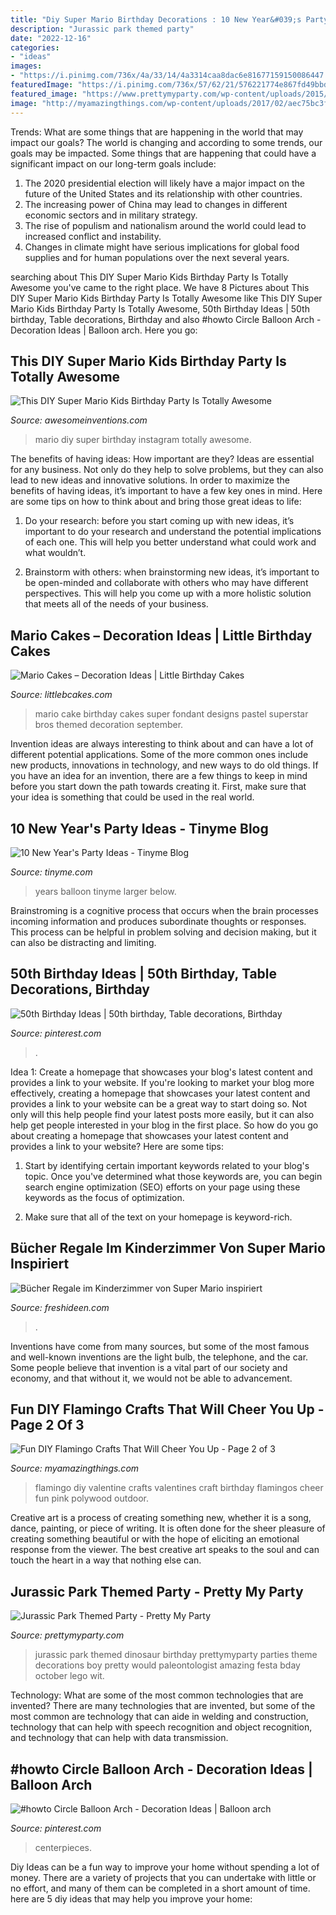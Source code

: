 ```yaml
---
title: "Diy Super Mario Birthday Decorations : 10 New Year&#039;s Party Ideas"
description: "Jurassic park themed party"
date: "2022-12-16"
categories:
- "ideas"
images:
- "https://i.pinimg.com/736x/4a/33/14/4a3314caa8dac6e81677159150086447.jpg"
featuredImage: "https://i.pinimg.com/736x/57/62/21/576221774e867fd49bbd2a9f152e68de.jpg"
featured_image: "https://www.prettymyparty.com/wp-content/uploads/2015/10/dinosaur-themed-birthday-party-ideas.jpg"
image: "http://myamazingthings.com/wp-content/uploads/2017/02/aec75bc3fff5bf383cd75490a362e8cc.jpg"
---
```



Trends: What are some things that are happening in the world that may impact our goals?
The world is changing and according to some trends, our goals may be impacted. Some things that are happening that could have a significant impact on our long-term goals include:
1. The 2020 presidential election will likely have a major impact on the future of the United States and its relationship with other countries.
2. The increasing power of China may lead to changes in different economic sectors and in military strategy.
3. The rise of populism and nationalism around the world could lead to increased conflict and instability.
4. Changes in climate might have serious implications for global food supplies and for human populations over the next several years.

	

		
searching about This DIY Super Mario Kids Birthday Party Is Totally Awesome you've came to the right place. We have 8 Pictures about This DIY Super Mario Kids Birthday Party Is Totally Awesome like This DIY Super Mario Kids Birthday Party Is Totally Awesome, 50th Birthday Ideas | 50th birthday, Table decorations, Birthday and also #howto Circle Balloon Arch - Decoration Ideas | Balloon arch. Here you go:
		
    
## This DIY Super Mario Kids Birthday Party Is Totally Awesome

<img loading=lazy src="http://www.awesomeinventions.com/wp-content/uploads/2015/07/super-mario-diy-party.jpg" onerror="this.onerror=null;this.src='https://tse3.mm.bing.net/th?id=OIP.aphPBGxOAJBUZWkQ3qamNQHaLH&amp;pid=15.1';" alt="This DIY Super Mario Kids Birthday Party Is Totally Awesome">

_Source: awesomeinventions.com_

>mario diy super birthday instagram totally awesome. 

	

The benefits of having ideas: How important are they?
Ideas are essential for any business. Not only do they help to solve problems, but they can also lead to new ideas and innovative solutions. In order to maximize the benefits of having ideas, it’s important to have a few key ones in mind. Here are some tips on how to think about and bring those great ideas to life:
1. Do your research: before you start coming up with new ideas, it’s important to do your research and understand the potential implications of each one. This will help you better understand what could work and what wouldn’t.

2. Brainstorm with others: when brainstorming new ideas, it’s important to be open-minded and collaborate with others who may have different perspectives. This will help you come up with a more holistic solution that meets all of the needs of your business.

    
## Mario Cakes – Decoration Ideas | Little Birthday Cakes

<img loading=lazy src="http://www.littlebcakes.com/wp-content/uploads/2013/08/sSuper-Mario-Cake-Pictures.jpg" onerror="this.onerror=null;this.src='https://tse1.mm.bing.net/th?id=OIP.DLt2kywXyjPCZIN7vTGCmwHaJ4&amp;pid=15.1';" alt="Mario Cakes – Decoration Ideas | Little Birthday Cakes">

_Source: littlebcakes.com_

>mario cake birthday cakes super fondant designs pastel superstar bros themed decoration september. 

	

Invention ideas are always interesting to think about and can have a lot of different potential applications. Some of the more common ones include new products, innovations in technology, and new ways to do old things. If you have an idea for an invention, there are a few things to keep in mind before you start down the path towards creating it. First, make sure that your idea is something that could be used in the real world.

    
## 10 New Year&#039;s Party Ideas - Tinyme Blog

<img loading=lazy src="https://www.tinyme.com/blog/wp-content/uploads/10-new-years-party-ideas-10/10-New-Years-Party-Ideas-1-5.jpg" onerror="this.onerror=null;this.src='https://tse4.mm.bing.net/th?id=OIP.hf5tkqsDnAChWCQmTf8KLAHaLH&amp;pid=15.1';" alt="10 New Year&#039;s Party Ideas - Tinyme Blog">

_Source: tinyme.com_

>years balloon tinyme larger below. 

	

Brainstroming is a cognitive process that occurs when the brain processes incoming information and produces subordinate thoughts or responses. This process can be helpful in problem solving and decision making, but it can also be distracting and limiting.

    
## 50th Birthday Ideas | 50th Birthday, Table Decorations, Birthday

<img loading=lazy src="https://i.pinimg.com/736x/57/62/21/576221774e867fd49bbd2a9f152e68de.jpg" onerror="this.onerror=null;this.src='https://tse3.mm.bing.net/th?id=OIP.0K9vtAi-U_4GZ8sotCAmGAHaJ3&amp;pid=15.1';" alt="50th Birthday Ideas | 50th birthday, Table decorations, Birthday">

_Source: pinterest.com_

>. 

	

Idea 1: Create a homepage that showcases your blog's latest content and provides a link to your website.
If you're looking to market your blog more effectively, creating a homepage that showcases your latest content and provides a link to your website can be a great way to start doing so. Not only will this help people find your latest posts more easily, but it can also help get people interested in your blog in the first place. So how do you go about creating a homepage that showcases your latest content and provides a link to your website? Here are some tips:
1. Start by identifying certain important keywords related to your blog's topic. Once you've determined what those keywords are, you can begin search engine optimization (SEO) efforts on your page using these keywords as the focus of optimization.

2. Make sure that all of the text on your homepage is keyword-rich.

    
## Bücher Regale Im Kinderzimmer Von Super Mario Inspiriert

<img loading=lazy src="https://freshideen.com/wp-content/uploads/2013/06/bücher-regale-im-kinderzimmer-von-super-mario-inspiriert.jpg" onerror="this.onerror=null;this.src='https://tse3.mm.bing.net/th?id=OIP.XAvFyOjAI3cV4jYUW9iJegHaLH&amp;pid=15.1';" alt="Bücher Regale im Kinderzimmer von Super Mario inspiriert">

_Source: freshideen.com_

>. 

	

Inventions have come from many sources, but some of the most famous and well-known inventions are the light bulb, the telephone, and the car. Some people believe that invention is a vital part of our society and economy, and that without it, we would not be able to advancement.

    
## Fun DIY Flamingo Crafts That Will Cheer You Up - Page 2 Of 3

<img loading=lazy src="http://myamazingthings.com/wp-content/uploads/2017/02/aec75bc3fff5bf383cd75490a362e8cc.jpg" onerror="this.onerror=null;this.src='https://tse3.mm.bing.net/th?id=OIP.FGw9D_MfiGifnWOcDRRLigHaL7&amp;pid=15.1';" alt="Fun DIY Flamingo Crafts That Will Cheer You Up - Page 2 of 3">

_Source: myamazingthings.com_

>flamingo diy valentine crafts valentines craft birthday flamingos cheer fun pink polywood outdoor. 

	

Creative art is a process of creating something new, whether it is a song, dance, painting, or piece of writing. It is often done for the sheer pleasure of creating something beautiful or with the hope of eliciting an emotional response from the viewer. The best creative art speaks to the soul and can touch the heart in a way that nothing else can.

    
## Jurassic Park Themed Party - Pretty My Party

<img loading=lazy src="https://www.prettymyparty.com/wp-content/uploads/2015/10/dinosaur-themed-birthday-party-ideas.jpg" onerror="this.onerror=null;this.src='https://tse1.mm.bing.net/th?id=OIP.voDC3Y37h-VaKXcdgn0DJwHaKl&amp;pid=15.1';" alt="Jurassic Park Themed Party - Pretty My Party">

_Source: prettymyparty.com_

>jurassic park themed dinosaur birthday prettymyparty parties theme decorations boy pretty would paleontologist amazing festa bday october lego wit. 

	

Technology: What are some of the most common technologies that are invented?
There are many technologies that are invented, but some of the most common are technology that can aide in welding and construction, technology that can help with speech recognition and object recognition, and technology that can help with data transmission.

    
## #howto Circle Balloon Arch - Decoration Ideas | Balloon Arch

<img loading=lazy src="https://i.pinimg.com/736x/4a/33/14/4a3314caa8dac6e81677159150086447.jpg" onerror="this.onerror=null;this.src='https://tse1.mm.bing.net/th?id=OIP.cDua8XrjSj_2Ep9KIrUEaAHaEK&amp;pid=15.1';" alt="#howto Circle Balloon Arch - Decoration Ideas | Balloon arch">

_Source: pinterest.com_

>centerpieces. 

	

Diy Ideas can be a fun way to improve your home without spending a lot of money. There are a variety of projects that you can undertake with little or no effort, and many of them can be completed in a short amount of time. here are 5 diy ideas that may help you improve your home: 

